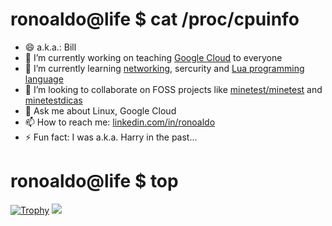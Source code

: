 # ronoaldo@life $ cat /proc/cpuinfo

- 😄 a.k.a.: Bill
- 🔭 I’m currently working on teaching [Google Cloud](https://www.arki1.com/) to everyone
- 🌱 I’m currently learning [networking](https://www.linkedin.com/posts/ronoaldo_google-cloud-activity-6778155257760382976-cWmm), sercurity and [Lua programming language](http://www.lua.org/)
- 👯 I’m looking to collaborate on FOSS projects like [minetest/minetest](https://github.com/minetest) and [minetestdicas](https://minetestdicas.blogspot.com/)
- 💬 Ask me about Linux, Google Cloud
- 📫 How to reach me: [linkedin.com/in/ronoaldo](https://linkedin.com/in/ronoaldo)
- ⚡ Fun fact: I was a.k.a. Harry in the past...

# ronoaldo@life $ top

[![Trophy](https://github-profile-trophy.vercel.app/?username=ronoaldo&theme=monokai&column=4&&no-frame=true)](https://github.com/ryo-ma/github-profile-trophy)
![](https://hit.yhype.me/github/profile?user_id=564649)
